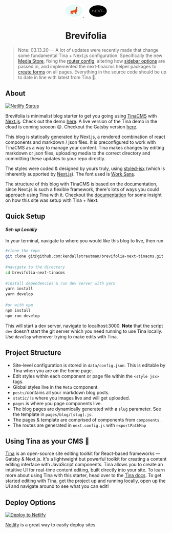 <p align="center">
  <a style="padding-right: 16px;" href="https://tinacms.org">
    <img src="public/static/logos/Logo_Ellipse.svg" width="55" height="38">
  </a>
  <a href="https://www.nextjs.org/">
    <img src="public/static/logos/next-js.svg" width="55" height="36">
  </a>
</p>
<h1 align="center">
  Brevifolia
</h1>

> Note: 03.13.20 — A lot of updates were recently made that change some fundamental Tina + Next.js configuration. Specifically the new [Media Store](https://github.com/kendallstrautman/brevifolia-next-tinacms/commit/207db822a942532c8288f121b2b2cf6fa13ce919), fixing the [router config](https://github.com/kendallstrautman/brevifolia-next-tinacms/commit/73c1e41f1e947b20ad71cc2ea368854c13f50182), altering how [sidebar options](https://github.com/kendallstrautman/brevifolia-next-tinacms/commit/2b5dfb5493d98162bec7817bf177f92ce568e973) are passed in, and implemented the next-tinacms helper packages to [create forms](https://github.com/kendallstrautman/brevifolia-next-tinacms/commit/eb4c1703500444c444b8d16d6255103a93feaf52) on all pages. Everything in the source code should be up to date in line with latest from Tina 🦙.

## About

[![Netlify Status](https://api.netlify.com/api/v1/badges/314f6fb1-b4a6-484a-ad3d-c26663a63bca/deploy-status)](https://app.netlify.com/sites/brevifolia-next-tinacms/deploys)

Brevifolia is minimalist blog starter to get you going using [TinaCMS](https://tinacms.org) with [Next.js](https://nextjs.org/). Check out the demo [here](https://brevifolia-next-tinacms.netlify.com). A live version of the Tina demo in the cloud is coming soooon 😊. Checkout the Gatsby version [here](https://github.com/kendallstrautman/brevifolia-gatsby-tinacms).

This blog is statically generated by Next.js, a rendered combination of react components and markdown / json files. It is preconfigured to work with TinaCMS as a way to manage your content. Tina makes changes by editing markdown or json files, uploading media to the correct directory and committing these updates to your repo directly.

The styles were coded & designed by yours truly, using [styled-jsx](https://github.com/zeit/styled-jsx) (which is inherently supported by [Next.js](https://nextjs.org/docs#built-in-css-support)). The font used is [Work Sans](https://fonts.google.com/specimen/Work+Sans).

The structure of this blog with TinaCMS is based on the documentation, since Next.js is such a flexible framework, there's lots of ways you could approach using Tina with it. Checkout the [documentation](https://tinacms.org/docs/nextjs/overview) for some insight on how this site was setup with Tina + Next.

## Quick Setup

#### _Set-up Locally_

In your terminal, navigate to where you would like this blog to live, then run

```bash
#clone the repo
git clone git@github.com:kendallstrautman/brevifolia-next-tinacms.git

#navigate to the directory
cd brevifolia-next-tinacms

#install dependencies & run dev server with yarn
yarn install
yarn develop

#or with npm
npm install
npm run develop
```

This will start a dev server, navigate to localhost:3000. **Note** that the script `dev` doesn't start the git server which you need running to use Tina locally. Use `develop` whenever trying to make edits with Tina.

## Project Structure

- Site-level configuration is stored in `data/config.json`. This is editable by Tina when you are on the home page.
- Edit styles within each component or page file within the `<style jsx>` tags.
- Global styles live in the `Meta` component.
- `posts/`contains all your markdown blog posts.
- `static/` is where you images live and will get uploaded.
- `pages` is where you page components live.
- The blog pages are dynamically generated with a `slug` parameter. See the template in `pages/blog/[slug].js`.
- The pages & template are comprised of components from `components`.
- The routes are generated in `next.config.js` with `exportPathMap`

## Using Tina as your CMS 🦙

[Tina](https://tinacms.org) is an open-source site editing toolkit for React-based frameworks — Gatsby & Next.js. It's a lightweight but powerful toolkit for creating a content editing interface with JavaScript components. Tina allows you to create an intuitive UI for real-time content editing, built directly into your site. To learn more about using Tina with this starter, head over to the [Tina docs](https://tinacms.org/docs/getting-started/introduction). To get started editing with Tina, get the project up and running locally, open up the UI and navigate around to see what you can edit!

## Deploy Options

[![Deploy to Netlify](https://www.netlify.com/img/deploy/button.svg)](https://app.netlify.com/start/deploy?repository=https://github.com/kendallstrautman/brevifolia-next-tinacms)

[Netlify](https://www.netlify.com/blog/2016/09/29/a-step-by-step-guide-deploying-on-netlify/) is a great way to easily deploy sites.
